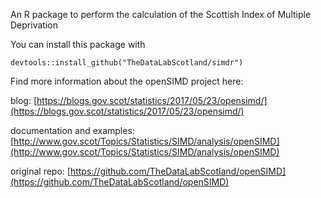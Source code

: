 An R package to perform the calculation of the Scottish Index of Multiple Deprivation

You can install this package with

    devtools::install_github("TheDataLabScotland/simdr")
    
Find more information about the openSIMD project here:

blog: [https://blogs.gov.scot/statistics/2017/05/23/opensimd/](https://blogs.gov.scot/statistics/2017/05/23/opensimd/)

documentation and examples: [http://www.gov.scot/Topics/Statistics/SIMD/analysis/openSIMD](http://www.gov.scot/Topics/Statistics/SIMD/analysis/openSIMD)

original repo: [https://github.com/TheDataLabScotland/openSIMD](https://github.com/TheDataLabScotland/openSIMD)
